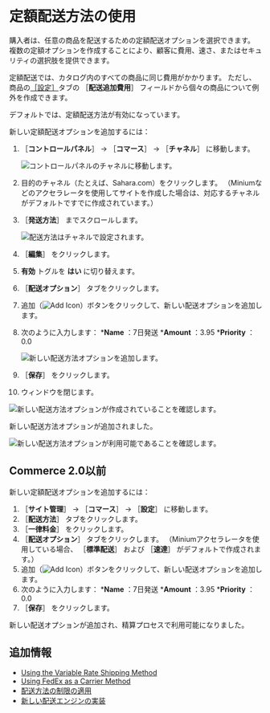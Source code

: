 # 定額配送方法の使用

購入者は、任意の商品を配送するための定額配送オプションを選択できます。 複数の定額オプションを作成することにより、顧客に費用、速さ、またはセキュリティの選択肢を提供できます。

定額配送では、カタログ内のすべての商品に同じ費用がかかります。 ただし、商品の[［設定］](../../managing-a-catalog/managing-inventory/product-inventory-configuration-reference.md)タブの ［**配送追加費用**］ フィールドから個々の商品について例外を作成できます。

デフォルトでは、定額配送方法が有効になっています。

新しい定額配送オプションを追加するには：

1. ［**コントロールパネル**］ → ［**コマース**］ → ［**チャネル**］ に移動します。

    ![コントロールパネルのチャネルに移動します。](./using-the-flat-rate-shipping-method/images/02.png)

1. 目的のチャネル（たとえば、Sahara.com）をクリックします。 （Miniumなどのアクセラレータを使用してサイトを作成した場合は、対応するチャネルがデフォルトですでに作成されています。）
1. ［**発送方法**］ までスクロールします。

    ![配送方法はチャネルで設定されます。](./using-the-flat-rate-shipping-method/images/03.png)

1. ［**編集**］ をクリックします。
1. **有効** トグルを **はい** に切り替えます。
1. ［**配送オプション**］ タブをクリックします。
1. 追加（![Add Icon](../../images/icon-add.png)）ボタンをクリックして、新しい配送オプションを追加します。
1. 次のように入力します：
    ***Name** ：7日発送
    ***Amount** ：3.95
    ***Priority** ：0.0

    ![新しい配送方法オプションを追加します。](./using-the-flat-rate-shipping-method/images/04.png)

1. ［**保存**］ をクリックします。
1. ウィンドウを閉じます。

![新しい配送方法オプションが作成されていることを確認します。](./using-the-flat-rate-shipping-method/images/05.png)

新しい配送方法オプションが追加されました。

![新しい配送方法オプションが利用可能であることを確認します。](./using-the-flat-rate-shipping-method/images/06.png)

<a name="commerce-20-and-below" />

## Commerce 2.0以前

新しい定額配送オプションを追加するには：

1. ［**サイト管理**］ → ［**コマース**］ → ［**設定**］ に移動します。
1. ［**配送方法**］ タブをクリックします。
1. ［**一律料金**］ をクリックします。
1. ［**配送オプション**］ タブをクリックします。 （Miniumアクセラレータを使用している場合、 ［**標準配送**］ および ［**速達**］ がデフォルトで作成されます。）
1. 追加（![Add Icon](../../images/icon-add.png)）ボタンをクリックして、新しい配送オプションを追加します。
1. 次のように入力します：
    ***Name** ：7日発送
    ***Amount** ：3.95
    ***Priority** ：0.0
1. ［**保存**］ をクリックします。

新しい配送オプションが追加され、精算プロセスで利用可能になりました。

<a name="additional-information" />

## 追加情報

  - [Using the Variable Rate Shipping Method](./using-the-variable-rate-shipping-method.md)
  - [Using FedEx as a Carrier Method](./using-the-fedex-shipping-method.md)
  - [配送方法の制限の適用](./applying-shipping-method-restrictions.md)
  - [新しい配送エンジンの実装](../../developer-guide/sales/implementing-a-new-shipping-engine.md)

